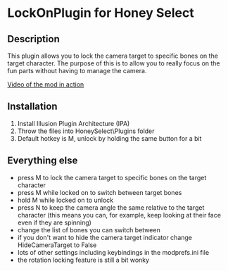 # LockOnPlugin for Honey Select

## Description
This plugin allows you to lock the camera target to specific bones on the target character.
The purpose of this is to allow you to really focus on the fun parts without having to manage the camera.

[Video of the mod in action](https://my.mixtape.moe/rgkydu.m4v)

## Installation
1. Install Illusion Plugin Architecture (IPA)
2. Throw the files into HoneySelect\Plugins folder
3. Default hotkey is M, unlock by holding the same button for a bit

## Everything else
- press M to lock the camera target to specific bones on the target character
- press M while locked on to switch between target bones
- hold M while locked on to unlock
- press N to keep the camera angle the same relative to the target character (this means you can, for example, keep looking at their face even if they are spinning)
- change the list of bones you can switch between
- if you don't want to hide the camera target indicator change HideCameraTarget to False
- lots of other settings including keybindings in the modprefs.ini file
- the rotation locking feature is still a bit wonky
